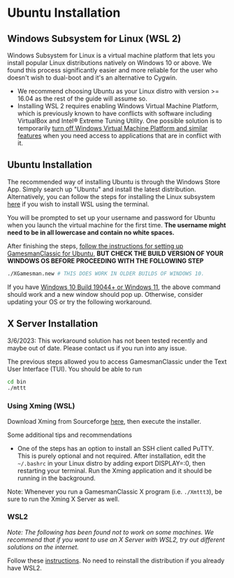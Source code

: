 # Ubuntu Installation
## Windows Subsystem for Linux (WSL 2)
Windows Subsystem for Linux is a virtual machine platform that lets you install popular Linux distributions natively on Windows 10 or above. We found this process significantly easier and more reliable for the user who doesn't wish to dual-boot and it's an alternative to Cygwin.

- We recommend choosing Ubuntu as your Linux distro with version >= 16.04 as the rest of the guide will assume so.
- Installing WSL 2 requires enabling Windows Virtual Machine Platform, which is previously known to have conflicts with software including VirtualBox and Intel® Extreme Tuning Utility. One possible solution is to temporarily [turn off Windows Virtual Machine Platform and similar features](https://www.dell.com/support/kbdoc/en-ie/000195980/how-to-enable-or-disable-windows-virtualization-on-dell-systems) when you need access to applications that are in conflict with it.


## Ubuntu Installation
The recommended way of installing Ubuntu is through the Windows Store App. Simply search up "Ubuntu" and install the latest distribution. Alternatively, you can follow the steps for installing the Linux subsystem [here](https://learn.microsoft.com/en-us/windows/wsl/install) if you wish to install WSL using the terminal.

You will be prompted to set up your username and password for Ubuntu when you launch the virtual machine for the first time. __The username might need to be in all lowercase and contain no white spaces.__


After finishing the steps, [follow the instructions for setting up GamesmanClassic for Ubuntu](/doc/build-instructions-linux.md), __BUT CHECK THE BUILD VERSION OF YOUR WINDOWS OS BEFORE PROCEEDING WITH THE FOLLOWING STEP__

```bash
./XGamesman.new # THIS DOES WORK IN OLDER BUILDS OF WINDOWS 10.
```
If you have [Windows 10 Build 19044+ or Windows 11](https://learn.microsoft.com/en-us/windows/wsl/tutorials/gui-apps), the above command should work and a new window should pop up. Otherwise, consider updating your OS or try the following workaround.

## X Server Installation
3/6/2023: This workaround solution has not been tested recently and maybe out of date. Please contact us if you run into any issue.

The previous steps allowed you to access GamesmanClassic under the Text User Interface (TUI). You should be able to run

```bash
cd bin
./mttt
```

### Using Xming (WSL)
Download Xming from Sourceforge [here](https://sourceforge.net/projects/xming/), then execute the installer.

Some additional tips and recommendations

- One of the steps has an option to install an SSH client called PuTTY. This is purely optional and not required.
After installation, edit the `~/.bashrc` in your Linux distro by adding export DISPLAY=:0, then restarting your terminal. Run the Xming application and it should be running in the background.

Note: Whenever you run a GamesmanClassic X program (i.e. `./Xmttt3`), be sure to run the Xming X Server as well.

### WSL2
_Note: The following has been found not to work on some machines. We recommend that if you want to use an X Server with WSL2, try out different solutions on the internet._

Follow these [instructions](https://autoize.com/xfce4-desktop-environment-and-x-server-for-ubuntu-on-wsl-2/). No need to reinstall the distribution if you already have WSL2.
